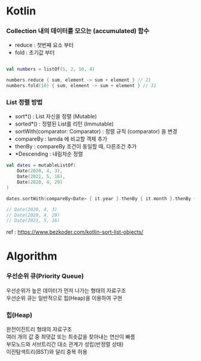 # Kotlin

### Collection 내의 데이터를 모으는 (accumulated) 함수

* reduce : 첫번째 요소 부터
* fold : 초기값 부터


```kotlin

val numbers = listOf(5, 2, 10, 4)

numbers.reduce { sum, element -> sum + element } // 21
numbers.fold(10) { sum, element -> sum + element } // 31

```


### List 정렬 방법

* sort*() : List 자신을 정렬 (Mutable)
* sorted*() : 정렬된 List를 리턴 (Immutable)
* sortWith(comparator: Comparator<in T>) : 정렬 규칙 (comparator) 을 변경
* compareBy : lamda 에 비교할 객체 추가
* thenBy : compareBy 조건이 동일할 때, 다른조건 추가
* *Descending : 내림차순 정렬

```kotlin
val dates = mutableListOf(
    Date(2020, 4, 3),
    Date(2021, 5, 16),
    Date(2020, 4, 29)
)

dates.sortWith(compareBy<Date> { it.year }.thenBy { it.month }.thenBy { it.day })

// Date(2020, 4, 3)
// Date(2020, 4, 29)
// Date(2021, 5, 16)

```

ref : https://www.bezkoder.com/kotlin-sort-list-objects/


# Algorithm

### 우선순위 큐(Priority Queue)

우선순위가 높은 데이터가 먼저 나가는 형태의 자료구조  
우선순위 큐는 일반적으로 힙(Heap)을 이용하여 구현

### 힙(Heap)

완전이진트리 형태의 자료구조  
여러 개의 값 중 최댓값 또는 최솟값을 찾아내는 연산이 빠름  
부모노드와 서브트리간 대소 관계가 성립(반정렬 상태)  
이진탐색트리(BST)와 달리 중복 허용  
